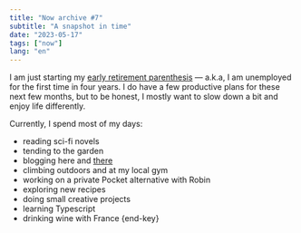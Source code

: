 ```yaml
---
title: "Now archive #7"
subtitle: "A snapshot in time"
date: "2023-05-17"
tags: ["now"]
lang: "en"
---
```


I am just starting my [early retirement parenthesis](/posts/29-time-for-a-break/) — a.k.a, I am unemployed for the first time in four years. I do have a few productive plans for these next few months, but to be honest, I mostly want to slow down a bit and enjoy life differently.

Currently, I spend most of my days:

- reading sci-fi novels
- tending to the garden
- blogging here and [there](https://eaudepoisson.com/)
- climbing outdoors and at my local gym
- working on a private Pocket alternative with Robin
- exploring new recipes
- doing small creative projects
- learning Typescript
- drinking wine with France {end-key}

